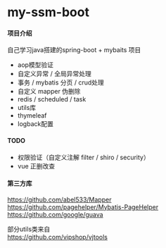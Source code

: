 # my-ssm-boot

#### 项目介绍
自己学习java搭建的spring-boot + mybaits 项目

- aop模型验证
- 自定义异常 / 全局异常处理
- 事务 / mybatis 分页 / crud处理
- 自定义 mapper 伪删除
- redis /  scheduled / task
- utils库
- thymeleaf
- logback配置


#### TODO

- 权限验证（自定义注解 filter / shiro / security）
- vue 正删改查

#### 第三方库

https://github.com/abel533/Mapper  
https://github.com/pagehelper/Mybatis-PageHelper  
https://github.com/google/guava  

部分utils类来自  
https://github.com/vipshop/vjtools



